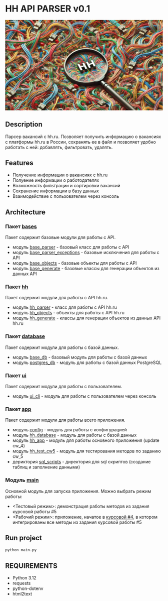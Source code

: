 # HH API PARSER v0.1
![pic](static_readme/logo.jpeg)

## Description
Парсер вакансий с hh.ru. Позволяет получить информацию о вакансиях с платформы hh.ru в России, сохранять ее в файл и позволяет удобно работать с ней: добавлять, фильтровать, удалять.
## Features
- Получение информации о вакансиях с hh.ru
- Полуение информации о работодателях
- Возможность фильтрации и сортировки вакансий
- Сохранение информации в базу данных
- Взаимодействие с пользователем через консоль

## Architecture
### Пакет [bases](src/bases) 
Пакет содержит базовые модули для работы с API.
- модуль [base_parser](src/bases/base_parser.py) - базовый класс для работы с API
- модуль [base_parser_exceptions](src/bases/base_parser_exceptions.py) - базовые исключения для работы с API
- модуль [base_objects](src/bases/base_objects.py) - базовые объекты для работы с API
- модуль [base_generate](src/bases/base_generate.py) - базовые классы для генерации объектов из данных API
### Пакет [hh](src/hh)
Пакет содержит модули для работы с API hh.ru.
- модуль [hh_parser](src/hh/hh_parser.py) - класс для работы с API hh.ru
- модуль [hh_objects](src/hh/hh_objects.py) - объекты для работы с API hh.ru
- модуль [hh_generate](src/hh/hh_generate.py) - классы для генерации объектов из данных API hh.ru
### Пакет [database](src/database)
Пакет содержит модули для работы с базой данных.
- модуль [base_db](src/database/base_db.py) - базовый модуль для работы с базой данных
- модуль [postgres_db](src/database/postgres_db.py) - модуль для работы с базой данных PostgreSQL
### Пакет [ui](src/ui)
Пакет содержит модули для работы с пользователем.
- модуль [ui_cli](src/ui/ui_cli.py) - модуль для работы с пользователем через консоль
### Пакет [app](src/app)
Пакет содержит модули для работы всего приложения.
- модуль [config](src/app/config.py) - модуль для работы с конфигурацией
- модуль [hh_database](src/app/hh_database.py) - модуль для работы с базой данныx
- модуль [hh_app](src/app/hh_app.py) - модуль для работы основного приложения (update cw_4)
- модуль [hh_test_cw5](src/app/hh_test_cw5.py) - модуль для тестирования методов по заданию cw_5
- дериктория [sql_scripts](src/app/sql_scripts) - директория для sql скриптов (создание таблиц и заполнение данными)

### Модуль [main](main.py)
Основной модуль для запуска приложения.
Можно выбрать режим работы:
- <Тестовый режим>: демонстрация работы методов из задания курсовой работы #5
- <Рабочий режим>: приложение, начатое в [курсовой #4](https://github.com/di-m-dy/course_work_4), в котором интегрированы все методы из задания курсовой работы #5

## Run project

```bash
python main.py
```




## REQUIREMENTS
- Python 3.12
- requests
- python-dotenv
- html2text